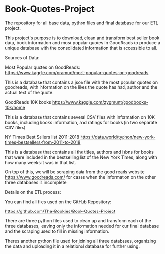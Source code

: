 # Book-Quotes-Project
The repository for all base data, python files and final database for our ETL project.

This project's purpose is to download, clean and transform best seller book data, book information and most popular quotes in GoodReads to produce a unique database with the consolidated information that is accessible to all. 

Sources of Data:

Most Popular quotes on GoodReads: https://www.kaggle.com/pramud/most-popular-quotes-on-goodreads

This is a database that contains a json file with the most popular quotes on goodreads, with information on the likes the quote has had, author and the actual text of the quote. 

GoodReads 10K books
https://www.kaggle.com/zygmunt/goodbooks-10k/home

This is a database that contains several CSV files with information on 10K books, including books information, and ratings for books (in two separate CSV files)

NY Times Best Sellers list 2011-2018
https://data.world/typhon/new-york-times-bestsellers-from-2011-to-2018

This is a database that contains all the titles, authors and isbns for books that were included in the bestselling list of the New York Times, along with how many weeks it was in that list. 

On top of this, we will be scraping data from the good reads website https://www.goodreads.com/
for cases when the information on the other three databases is incomplete 

Details on the ETL process:

You can find all files used on the GitHub Repository:

https://github.com/The-Bookies/Book-Quotes-Project

There are three python files used to clean up and transform each of the three databases, leaving only the information needed for our final database and the scraping used to fill in missing information. 

Theres another python file used for joining all three databases, organizing the data and uploading it in a relational database for further using. 

